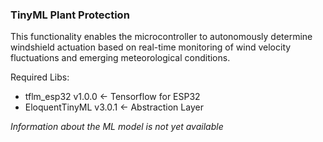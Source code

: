### TinyML Plant Protection
This functionality enables the microcontroller to autonomously determine windshield actuation based on real-time monitoring 
of wind velocity fluctuations and emerging meteorological conditions.

Required Libs:
- tflm_esp32 v1.0.0 <- Tensorflow for ESP32
- EloquentTinyML v3.0.1 <- Abstraction Layer

*Information about the ML model is not yet available*